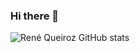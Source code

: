 ### Hi there 👋
![René Queiroz GitHub stats](https://github-readme-stats.vercel.app/api?username=rbqueiroz&show_icons=true&theme=dracula&count_private=true)
  
<!--
**rbqueiroz/rbqueiroz** is a ✨ _special_ ✨ repository because its `README.md` (this file) appears on your GitHub profile.

Here are some ideas to get you started:

- 🔭 I’m currently working on ...
- 🌱 I’m currently learning ...
- 👯 I’m looking to collaborate on ...
- 🤔 I’m looking for help with ...
- 💬 Ask me about ...
- 📫 How to reach me: ...
- 😄 Pronouns: ...
- ⚡ Fun fact: ...
-->
